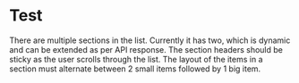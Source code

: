 # Test
There are multiple sections in the list. Currently it has two, which is dynamic and can be extended as per API response.
The section headers should be sticky as the user scrolls through the list.
The layout of the items in a section must alternate between 2 small items followed by 1 big item.
